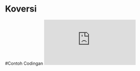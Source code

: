 # Koversi
#Contoh Codingan
![AltText](https://github.com/yuliusjati/Koversi/blob/master/index.html)
